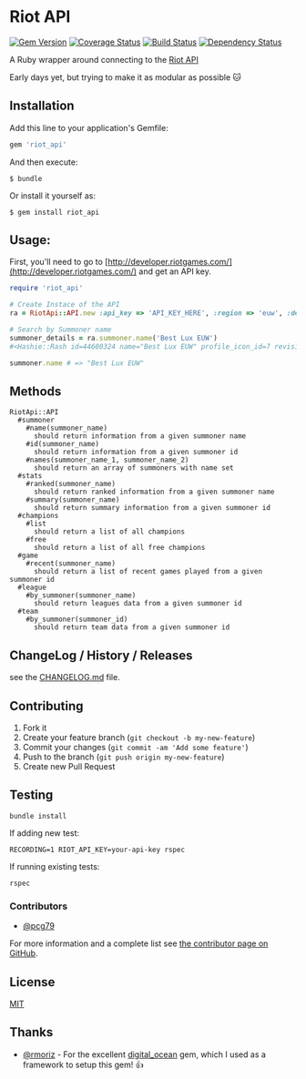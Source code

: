 # Riot API

[![Gem Version](https://badge.fury.io/rb/riot_api.png)](http://badge.fury.io/rb/riot_api)
[![Coverage Status](https://coveralls.io/repos/petems/riot_api/badge.png)](https://coveralls.io/r/petems/riot_api)
[![Build Status](https://travis-ci.org/petems/riot_api.png?branch=master)](https://travis-ci.org/petems/riot_api)
[![Dependency Status](https://gemnasium.com/petems/riot_api.png)](https://gemnasium.com/petems/riot_api)

A Ruby wrapper around connecting to the [Riot API](https://developer.riotgames.com)

Early days yet, but trying to make it as modular as possible :cat:

## Installation

Add this line to your application's Gemfile:

```ruby
gem 'riot_api'
```

And then execute:

```shell
$ bundle
```

Or install it yourself as:

```shell
$ gem install riot_api
```

## Usage:

First, you'll need to go to [http://developer.riotgames.com/](http://developer.riotgames.com/) and get an API key.

```ruby
require 'riot_api'

# Create Instace of the API
ra = RiotApi::API.new :api_key => 'API_KEY_HERE', :region => 'euw', :debug => true

# Search by Summoner name
summoner_details = ra.summoner.name('Best Lux EUW')
#<Hashie::Rash id=44600324 name="Best Lux EUW" profile_icon_id=7 revision_date=1375116256000 revision_date_str="07/29/2013 04:44 PM UTC" summoner_level=6>

summoner.name # => "Best Lux EUW"
```

## Methods

```
RiotApi::API
  #summoner
    #name(summoner_name)
      should return information from a given summoner name
    #id(summoner_name)
      should return information from a given summoner id
    #names(summoner_name_1, summoner_name_2)
      should return an array of summoners with name set
  #stats
    #ranked(summoner_name)
      should return ranked information from a given summoner name
    #summary(summoner_name)
      should return summary information from a given summoner id
  #champions
    #list
      should return a list of all champions
    #free
      should return a list of all free champions
  #game
    #recent(summoner_name)
      should return a list of recent games played from a given summoner id
  #league
    #by_summoner(summoner_name)
      should return leagues data from a given summoner id
  #team
    #by_summoner(summoner_id)
      should return team data from a given summoner id
```

## ChangeLog / History / Releases

see the [CHANGELOG.md](./CHANGELOG.md) file.

## Contributing

1. Fork it
2. Create your feature branch (`git checkout -b my-new-feature`)
3. Commit your changes (`git commit -am 'Add some feature'`)
4. Push to the branch (`git push origin my-new-feature`)
5. Create new Pull Request

## Testing

```shell
bundle install
```

If adding new test:

```shell
RECORDING=1 RIOT_API_KEY=your-api-key rspec
```

If running existing tests:

```shell
rspec
```

### Contributors

* [@pcg79](https://github.com/pcg79)

For more information and a complete list see [the contributor page on GitHub](https://github.com/petems/riot_api/contributors).

## License

[MIT](./LICENSE)

## Thanks

* [@rmoriz](https://github.com/rmoriz) - For the excellent [digital_ocean](https://github.com/rmoriz/digital_ocean) gem, which I used as a framework to setup this gem! :+1:

